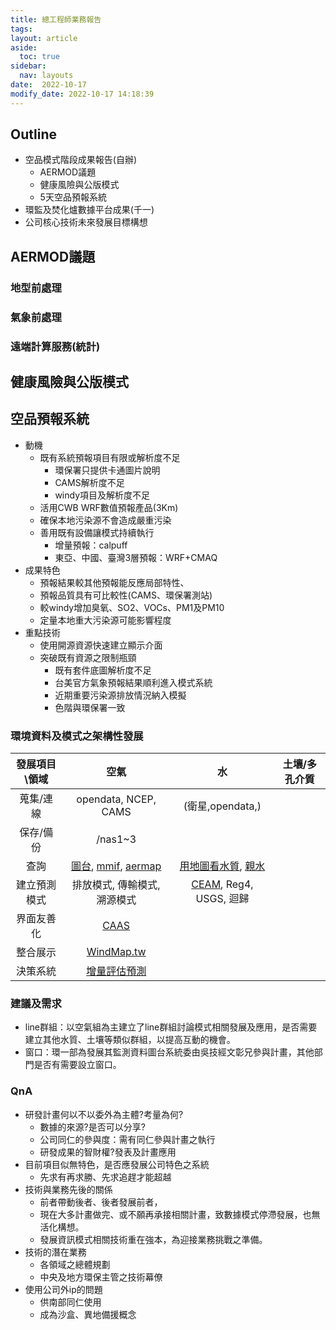 ```yaml
---
title: 總工程師業務報告
tags: 
layout: article
aside:
  toc: true
sidebar:
  nav: layouts
date:  2022-10-17
modify_date: 2022-10-17 14:18:39
---
```


## Outline
- 空品模式階段成果報告(自辦)
  - AERMOD議題
  - 健康風險與公版模式
  - 5天空品預報系統
- 環監及焚化爐數據平台成果(千一)  
- 公司核心技術未來發展目標構想

## AERMOD議題
### 地型前處理
### 氣象前處理
### 遠端計算服務(統計)

## 健康風險與公版模式

## 空品預報系統
- 動機
  - 既有系統預報項目有限或解析度不足
    - 環保署只提供卡通圖片說明
    - CAMS解析度不足
    - windy項目及解析度不足
  - 活用CWB WRF數值預報產品(3Km)
  - 確保本地污染源不會造成嚴重污染
  - 善用既有設備讓模式持續執行
    - 增量預報：calpuff
    - 東亞、中國、臺灣3層預報：WRF+CMAQ
- 成果特色
  - 預報結果較其他預報能反應局部特性、
  - 預報品質具有可比較性(CAMS、環保署測站)
  - 較windy增加臭氧、SO2、VOCs、PM1及PM10
  - 定量本地重大污染源可能影響程度
- 重點技術
  - 使用開源資源快速建立顯示介面
  - 突破既有資源之限制瓶頸
    - 既有套件底圖解析度不足
    - 台美官方氣象預報結果順利進入模式系統
    - 近期重要污染源排放情況納入模擬
    - 色階與環保署一致

### 環境資料及模式之架構性發展

發展項目\\領域 |空氣|水|土壤/多孔介質
:-:|:-:|:-:|:-:
蒐集/連線|opendata, NCEP, CAMS|(衛星,opendata,)|
保存/備份|/nas1\~3||
查詢|[圖台](https://demo.cy1000.com.tw/MDI/Default_2022.aspx), [mmif](http://umap.openstreetmap.fr/zh/map/3km_590688#8/23.712/122.009), [aermap](http://umap.openstreetmap.fr/zh/map/taiwan-aermap_11-points_730878#9/22.8989/120.7603)|[用地圖看水質](https://wq.epa.gov.tw/EWQP_GIS/), [親水](https://www.eea.europa.eu/themes/water/interactive/bathing/state-of-bathing-waters)|
建立預測模式|排放模式, 傳輸模式, 溯源模式|[CEAM](https://sinotec2.github.io/FAQ/2022/10/07/EnvMdl.html), Reg4, USGS, 迴歸|
界面友善化|[CAAS](http://125.229.149.182/aermods.html)||
整合展示|[WindMap.tw](http://200.200.31.47:8085/)||
決策系統|[增量評估預測](https://sinotec2.github.io/cpuff_forecast/)||

### 建議及需求
- line群組：以空氣組為主建立了line群組討論模式相關發展及應用，是否需要建立其他水質、土壤等類似群組，以提高互動的機會。
- 窗口：環一部為發展其監測資料圖台系統委由吳技經文彰兄參與計畫，其他部門是否有需要設立窗口。

### QnA
- 研發計畫何以不以委外為主體?考量為何?
  - 數據的來源?是否可以分享?
  - 公司同仁的參與度：需有同仁參與計畫之執行
  - 研發成果的智財權?發表及計畫應用
- 目前項目似無特色，是否應發展公司特色之系統
  - 先求有再求勝、先求追趕才能超越
- 技術與業務先後的關係
  - 前者帶動後者、後者發展前者，
  - 現在大多計畫做完、或不願再承接相關計畫，致數據模式停滯發展，也無活化構想。
  - 發展資訊模式相關技術重在強本，為迎接業務挑戰之準備。
- 技術的潛在業務
  - 各領域之總體規劃
  - 中央及地方環保主管之技術幕僚
- 使用公司外ip的問題
  - 供南部同仁使用
  - 成為沙盒、異地備援概念
  

